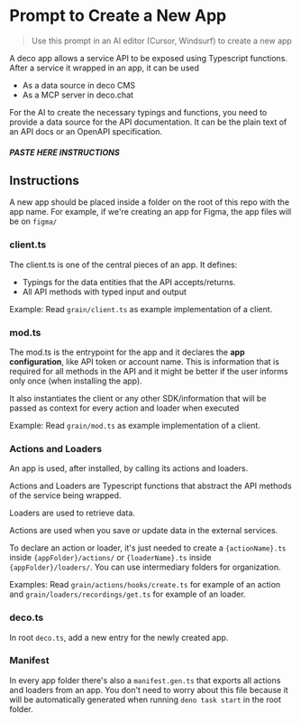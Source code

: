 # Prompt to Create a New App

> Use this prompt in an AI editor (Cursor, Windsurf) to create a new app

A deco app allows a service API to be exposed using Typescript functions. After
a service it wrapped in an app, it can be used

- As a data source in deco CMS
- As a MCP server in deco.chat

For the AI to create the necessary typings and functions, you need to provide a
data source for the API documentation. It can be the plain text of an API docs
or an OpenAPI specification.

##### PASTE HERE INSTRUCTIONS

## Instructions

A new app should be placed inside a folder on the root of this repo with the app
name. For example, if we're creating an app for Figma, the app files will be on
`figma/`

### client.ts

The client.ts is one of the central pieces of an app. It defines:

- Typings for the data entities that the API accepts/returns.
- All API methods with typed input and output

Example: Read `grain/client.ts` as example implementation of a client.

### mod.ts

The mod.ts is the entrypoint for the app and it declares the **app
configuration**, like API token or account name. This is information that is
required for all methods in the API and it might be better if the user informs
only once (when installing the app).

It also instantiates the client or any other SDK/information that will be passed
as context for every action and loader when executed

Example: Read `grain/mod.ts` as example implementation of a client.

### Actions and Loaders

An app is used, after installed, by calling its actions and loaders.

Actions and Loaders are Typescript functions that abstract the API methods of
the service being wrapped.

Loaders are used to retrieve data.

Actions are used when you save or update data in the external services.

To declare an action or loader, it's just needed to create a `{actionName}.ts`
inside `{appFolder}/actions/` or `{loaderName}.ts` inside
`{appFolder}/loaders/`. You can use intermediary folders for organization.

Examples: Read `grain/actions/hooks/create.ts` for example of an action and
`grain/loaders/recordings/get.ts` for example of an loader.

### deco.ts

In root `deco.ts`, add a new entry for the newly created app.

### Manifest

In every app folder there's also a `manifest.gen.ts` that exports all actions
and loaders from an app. You don't need to worry about this file because it will
be automatically generated when running `deno task start` in the root folder.
